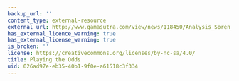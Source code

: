 ```yaml
---
backup_url: ''
content_type: external-resource
external_url: http://www.gamasutra.com/view/news/118450/Analysis_Soren_Johnson_On_Playing_The_Odds.php
has_external_licence_warning: true
has_external_license_warning: true
is_broken: ''
license: https://creativecommons.org/licenses/by-nc-sa/4.0/
title: Playing the Odds
uid: 026ad97e-eb35-40b1-9f0e-a61518c3f334
---
```


